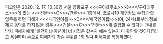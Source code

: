 피고인은 2020. 12. 17. 10:30경 서울 영등포구 <<<구아래주소>>>B<<</구아래주소>>>에 있는 <<<건물>>>C<<</건물>>> 1층에서, 코로나19 개인정보 수집 관련 업무를 하던 피해자 <<<내국인이름>>>D<<</내국인이름>>>(여, 24세)로부터 정보제공 동의를 하지 않을 경우 <<<건물>>>C<<</건물>>>에 출입할 수 없다는 안내를 받자 피해자에게 "빨갱이냐 이년아! 너 시집은 갔는지 애는 있는지 다 확인할 것이다!"라고 욕설하며 손으로 피해자의 가슴 부위를 1회 밀쳐 피해자를 폭행하였다.